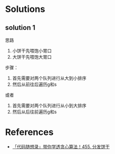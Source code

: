 # Solutions
## solution 1

思路
1. 小饼干先喂饱小胃口
2. 大饼干先喂饱大胃口

步骤：
1. 首先需要对两个队列进行从大到小排序
2. 然后从前往后遍历g和s

或者
1. 首先需要对两个队列进行从小到大排序
2. 然后从后往前遍历g和s

# References
- [「代码随想录」带你学透贪心算法！455. 分发饼干](https://leetcode-cn.com/problems/assign-cookies/solution/dai-ma-sui-xiang-lu-dai-ni-xue-tou-tan-x-6jsc/)